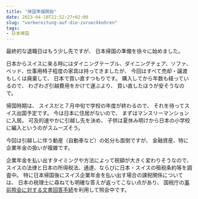 ```yaml
---
title: "帰国準備開始"
date: 2023-04-10T22:52:27+02:00
slug: "vorbereitung-auf-die-zurueckkehren"
tags:
- 日本帰国
---
```

最終的な退職日はもう少し先ですが、
日本帰国の準備を徐々に始めました。

日本からスイスに来る時にはダイニングテーブル、ダイニングチェア、ソファ、ベッド、仕事用椅子程度の家具は持ってきましたが、
今回はすべて売却・譲渡もしくは廃棄して、
日本で買い直すつもりです。
購入してから年数も経っているので、
わざわざ引越費用をかけて運ぶより、
買い直したほうが安そうなので。

帰国時期は、
スイスだと７月中旬で学校の年度が終わるので、
それを待ってスイス出国予定です。
今は日本に住居がないので、
まずはマンスリーマンションに入居。
可及的速やかに引越し先を決め、
子供は夏休み明けから日本の小学校に編入というのがスムーズそう。

今回は引越しに伴う動産（自動車など）の処分も面倒ですが、
金融資産、特に企業年金の扱いが複雑です。

企業年金を払い出すタイミングや方法によって税額が大きく変わりそうなので、
スイスの法律と日本の所得税法、通達、ならびに日本・スイスの租税条約等を調査中。
特に日本帰国後にスイス企業年金を払い出す場合の課税関係については、
日本の税理士に尋ねても明確な答えが返ってこない点があり、
国税庁の[事前照会に対する文書回答手続](https://www.nta.go.jp/taxes/shiraberu/sodan/kobetsu/bunsho/01.htm)を利用して照会中です。
